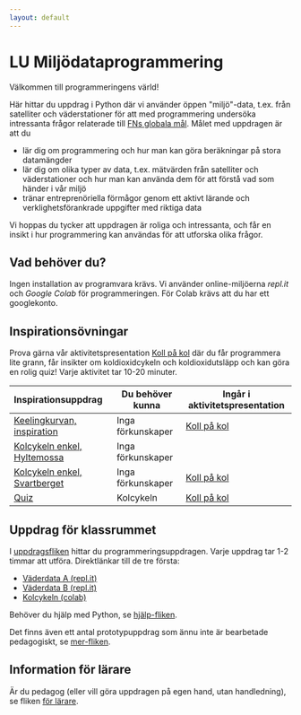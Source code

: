 ```yaml
---
layout: default
---
```


# LU Miljödataprogrammering

Välkommen till programmeringens värld!

Här hittar du uppdrag i Python där vi använder öppen "miljö"-data, t.ex. från satelliter och väderstationer för att med programmering undersöka intressanta frågor relaterade till [FNs globala mål](https://www.globalgoals.org). Målet med uppdragen är att du

* lär dig om programmering och hur man kan göra beräkningar på stora datamängder
* lär dig om olika typer av data, t.ex. mätvärden från satelliter och väderstationer och hur man kan använda dem för att förstå vad som händer i vår miljö
* tränar entreprenöriella förmågor genom ett aktivt lärande och verklighetsförankrade uppgifter med riktiga data

Vi hoppas du tycker att uppdragen är roliga och intressanta, och får en insikt i hur programmering kan användas för att utforska olika frågor.

## Vad behöver du?

Ingen installation av programvara krävs. Vi använder online-miljöerna *repl.it* och *Google Colab* för programmeringen. För Colab krävs att du har ett googlekonto.

## Inspirationsövningar
Prova gärna vår aktivitetspresentation
[Koll på kol](https://docs.google.com/presentation/d/1zIb77mNY2zLDaWUqs3IE2PvppxPZyTYJm_C_aYoWiyw/present)
där du får programmera lite grann, får insikter om koldioxidcykeln och koldioxidutsläpp och kan göra en rolig quiz! Varje aktivitet tar 10-20 minuter.

|Inspirationsuppdrag|Du behöver kunna|Ingår i aktivitetspresentation|
|:-------|----------------|-------------|
|[Keelingkurvan, inspiration](exercises/co2/keeling_inspiration.md)|Inga förkunskaper|[Koll på kol](https://docs.google.com/presentation/d/1zIb77mNY2zLDaWUqs3IE2PvppxPZyTYJm_C_aYoWiyw/present)|
|[Kolcykeln enkel, Hyltemossa](https://colab.research.google.com/github/lunduniversity/schoolprog-satellite/blob/master/exercises/kolcykeln_enkel/kolcykeln_htm.ipynb)|Inga förkunskaper||
|[Kolcykeln enkel, Svartberget](exercises/kolcykeln_enkel/kolcykeln_svb.md)|Inga förkunskaper|[Koll på kol](https://docs.google.com/presentation/d/1zIb77mNY2zLDaWUqs3IE2PvppxPZyTYJm_C_aYoWiyw/present)|
|[Quiz](exercises/quiz/co2_quiz/kollpakol.md) | Kolcykeln|[Koll på kol](https://docs.google.com/presentation/d/1zIb77mNY2zLDaWUqs3IE2PvppxPZyTYJm_C_aYoWiyw/present)|

## Uppdrag för klassrummet
I [uppdragsfliken](exercises/README.md) hittar du programmeringsuppdragen. Varje uppdrag tar 1-2 timmar att utföra. Direktlänkar till de tre första:

* [Väderdata A (repl.it)](exercises/weatherdata/Weatherdata_A_replit.md)
* [Väderdata B (repl.it)](exercises/weatherdata/Weatherdata_B_replit.md)
* [Kolcykeln (colab)](https://colab.research.google.com/github/lunduniversity/schoolprog-satellite/blob/master/exercises/kolcykeln/kolcykeln.ipynb)

Behöver du hjälp med Python, se [hjälp-fliken](exercises/help.md).

Det finns även ett antal prototypuppdrag som ännu inte är bearbetade pedagogiskt, se [mer-fliken](exercises/more.md).

## Information för lärare
Är du pedagog (eller vill göra uppdragen på egen hand, utan handledning), se fliken [för lärare](exercises/handledning.md).

